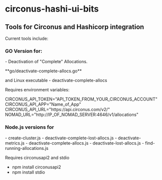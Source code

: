 # circonus-hashi-ui-bits
<h2>Tools for Circonus and Hashicorp integration</h2>

Current tools include:

<h3>GO Version for:</h3>
<p>- Deactivation of "Complete" Allocations.
<p>   **go/deactivate-complete-allocs.go**
<p>   and Linux executable - deactivate-complete-allocs
<p>Requires environment variables:</p>
      CIRCONUS_API_TOKEN="API_TOKEN_FROM_YOUR_CIRCONUS_ACCOUNT"
      CIRCONUS_API_APP="Name_of_App"
      CIRCONUS_API_URL="https://api.circonus.com/v2/"
      NOMAD_URL="http://IP_OF_NOMAD_SERVER:4646/v1/allocations"

 <h3> Node.js versions for</h3>
- create-cluster.js
- deactivate-complete-lost-allocs.js
- deactivate-metrics.js
- deactivate-complete-allocs.js
- deactivate-lost-allocs.js
- find-running-allocations.js

Requires circonusapi2 and stdio
- npm install circonusapi2
- npm install stdio
